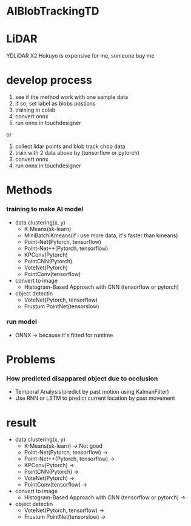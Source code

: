 # AIBlobTrackingTD

# LiDAR
YDLiDAR X2
Hokuyo is expensive for me, someone buy me 

# develop process
1. see if the method work with one sample data
2. if so, set label as blobs postions
3. training in colab
4. convert onnx
5. run onnx in touchdesigner

or

1. collect lidar points and blob track chop data
2. train with 2 data above by (tensorflow or pytorch)
3. convert onnx
4. run onnx in touchdesigner

# Methods
### training to make AI model
- data clustering(x, y)
  - K-Means(sk-learn)
  - MiniBatchiKmeans(if i use more data, it's faster than kmeans)
  - Point-Net(Pytorch, tensorflow)
  - Point-Net++(Pytorch, tensorflow)
  - KPConv(Pytorch)
  - PointCNN(Pytorch)
  - VoteNet(Pytorch)
  - PointConv(tensorflow)
- convert to image
  - Histogram-Based Approach with CNN (tensorflow or pytorch)
- object detectin
  - VoteNet(Pytorch, tensorflow)
  - Frustum PointNet(tensorslow)
### run model
- ONNX -> because it's fitted for runtime


# Problems
### How predicted disappared object due to occlusion
- Temporal Analysis(predict by past motion using KalmanFilter)
- Use RNN or LSTM to predict current location by past movement

# result
- data clustering(x, y)
  - K-Means(sk-learn) -> Not good
  - Point-Net(Pytorch, tensorflow) ->
  - Point-Net++(Pytorch, tensorflow) ->
  - KPConv(Pytorch) ->
  - PointCNN(Pytorch) ->
  - VoteNet(Pytorch) ->
  - PointConv(tensorflow) ->
- convert to image
  - Histogram-Based Approach with CNN (tensorflow or pytorch) ->
- object detectin
  - VoteNet(Pytorch, tensorflow) ->
  - Frustum PointNet(tensorslow) ->
